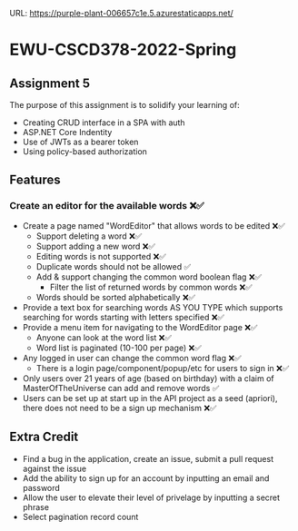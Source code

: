 URL:
https://purple-plant-006657c1e.5.azurestaticapps.net/

# EWU-CSCD378-2022-Spring

## Assignment 5

The purpose of this assignment is to solidify your learning of:

- Creating CRUD interface in a SPA with auth
- ASP.NET Core Indentity
- Use of JWTs as a bearer token
- Using policy-based authorization

## Features

### Create an editor for the available words ❌✅

- Create a page named "WordEditor" that allows words to be edited ❌✅
  - Support deleting a word ❌✅
  - Support adding a new word ❌✅
  - Editing words is not supported ❌✅
  - Duplicate words should not be allowed ✅
  - Add & support changing the common word boolean flag ❌✅
    - Filter the list of returned words by common words ❌✅
  - Words should be sorted alphabetically ❌✅
- Provide a text box for searching words AS YOU TYPE which supports searching for words starting with letters specified ❌✅
- Provide a menu item for navigating to the WordEditor page ❌✅
  - Anyone can look at the word list ❌✅
  - Word list is paginated (10-100 per page) ❌✅
- Any logged in user can change the common word flag ❌✅
  - There is a login page/component/popup/etc for users to sign in ❌✅
- Only users over 21 years of age (based on birthday) with a claim of MasterOfTheUniverse can add and remove words ✅
- Users can be set up at start up in the API project as a seed (apriori), there does not need to be a sign up mechanism ❌✅

## Extra Credit

- Find a bug in the application, create an issue, submit a pull request against the issue
- Add the ability to sign up for an account by inputting an email and password
- Allow the user to elevate their level of privelage by inputting a secret phrase
- Select pagination record count
